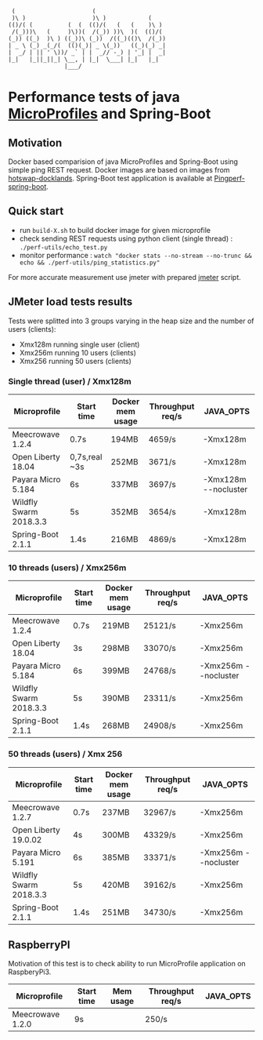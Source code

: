      (                      (
     )\ )                   )\ )            (
    (()/( (          (  (  (()/(   (   (    )\ )
     /(_)))\   (     )\))(  /(_)) ))\  )(  (()/(
    (_)) ((_)  )\ ) ((_))\ (_))  /((_)(()\  /(_))
    | _ \ (_) _(_/(  (()(_)| _ \(_))   ((_)(_) _|
    |  _/ | || ' \))/ _` | |  _// -_) | '_| |  _|
    |_|   |_||_||_| \__, | |_|  \___| |_|   |_|
                    |___/

# Performance tests of java [MicroProfiles](https://microprofile.io/) and Spring-Boot

## Motivation

Docker based comparision of java MicroProfiles and Spring-Boot using simple ping REST request. Docker images are based
on images from [hotswap-docklands](https://github.com/HotswapProjects/hotswap-docklands). Spring-Boot test application 
is available at [Pingperf-spring-boot](https://github.com/HotswapProjects/pingperf-spring-boot). 

## Quick start

* run `build-X.sh` to build docker image for given microprofile
* check sending REST requests using python client (single thread) : `./perf-utils/echo_test.py`
* monitor performance : `watch "docker stats --no-stream --no-trunc && echo && ./perf-utils/ping_statistics.py"`

For more accurate measurement use jmeter with prepared [jmeter](https://github.com/HotswapProjects/pingperf/jmeter_50users.jmx) script.

## JMeter load tests results

Tests were splitted into 3 groups varying in the heap size and the number of users (clients):

- Xmx128m running single user (client)
- Xmx256m running 10 users (clients)
- Xmx256 running 50 users (clients)

### Single thread (user) / Xmx128m

|Microprofile|Start time|Docker mem usage|Throughput req/s|JAVA_OPTS|
|------------|----------|----------------|----------------|---------|
|Meecrowave 1.2.4|0.7s|194MB|4659/s|-Xmx128m|
|Open Liberty 18.04|0,7s,real ~3s|252MB|3671/s|-Xmx128m|
|Payara Micro 5.184|6s|337MB|3697/s|-Xmx128m --nocluster|
|Wildfly Swarm 2018.3.3|5s|352MB|3654/s|-Xmx128m|
|Spring-Boot 2.1.1|1.4s|216MB|4869/s|-Xmx128m|

### 10 threads (users) / Xmx256m

|Microprofile|Start time|Docker mem usage|Throughput req/s|JAVA_OPTS|
|------------|----------|----------------|----------------|---------|
|Meecrowave 1.2.4|0.7s|219MB|25121/s|-Xmx256m|
|Open Liberty 18.04|3s|298MB|33070/s|-Xmx256m|
|Payara Micro 5.184|6s|399MB|24768/s|-Xmx256m --nocluster|
|Wildfly Swarm 2018.3.3|5s|390MB|23311/s|-Xmx256m|
|Spring-Boot 2.1.1|1.4s|268MB|24908/s|-Xmx256m|

### 50 threads (users) / Xmx 256

|Microprofile|Start time|Docker mem usage|Throughput req/s|JAVA_OPTS|
|------------|----------|----------------|----------------|---------|
|Meecrowave 1.2.7|0.7s|237MB|32967/s|-Xmx256m|
|Open Liberty 19.0.02|4s|300MB|43329/s|-Xmx256m|
|Payara Micro 5.191|6s|385MB|33371/s|-Xmx256m --nocluster|
|Wildfly Swarm 2018.3.3|5s|420MB|39162/s|-Xmx256m|
|Spring-Boot 2.1.1|1.4s|251MB|34730/s|-Xmx256m|

## RaspberryPI

Motivation of this test is to check ability to run MicroProfile application on RaspberyPi3.

|Microprofile|Start time|Mem usage|Throughput req/s|JAVA_OPTS|
|------------|----------|----------------|----------------|---------|
|Meecrowave 1.2.0|9s||250/s||
